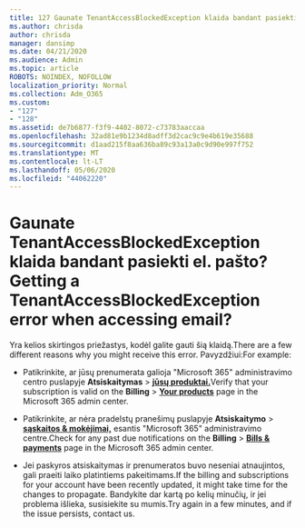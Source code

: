 ```yaml
---
title: 127 Gaunate TenantAccessBlockedException klaida bandant pasiekti el. pašto?
ms.author: chrisda
author: chrisda
manager: dansimp
ms.date: 04/21/2020
ms.audience: Admin
ms.topic: article
ROBOTS: NOINDEX, NOFOLLOW
localization_priority: Normal
ms.collection: Adm_O365
ms.custom:
- "127"
- "128"
ms.assetid: de7b6877-f3f9-4402-8072-c73783aaccaa
ms.openlocfilehash: 32ad81e9b1234d8adff3d2cac9c9e4b619e35688
ms.sourcegitcommit: d1aad215f8aa636ba89c93a13a0c9d90e997f752
ms.translationtype: MT
ms.contentlocale: lt-LT
ms.lasthandoff: 05/06/2020
ms.locfileid: "44062220"
---
```

# <a name="getting-a-tenantaccessblockedexception-error-when-accessing-email"></a><span data-ttu-id="2d6e5-102">Gaunate TenantAccessBlockedException klaida bandant pasiekti el. pašto?</span><span class="sxs-lookup"><span data-stu-id="2d6e5-102">Getting a TenantAccessBlockedException error when accessing email?</span></span>

<span data-ttu-id="2d6e5-103">Yra kelios skirtingos priežastys, kodėl galite gauti šią klaidą.</span><span class="sxs-lookup"><span data-stu-id="2d6e5-103">There are a few different reasons why you might receive this error.</span></span> <span data-ttu-id="2d6e5-104">Pavyzdžiui:</span><span class="sxs-lookup"><span data-stu-id="2d6e5-104">For example:</span></span>

- <span data-ttu-id="2d6e5-105">Patikrinkite, ar jūsų prenumerata galioja "Microsoft 365" administravimo centro puslapyje **Atsiskaitymas** \> **[jūsų produktai.](https://portal.office.com/adminportal/home#/subscriptions)**</span><span class="sxs-lookup"><span data-stu-id="2d6e5-105">Verify that your subscription is valid on the **Billing** \> **[Your products](https://portal.office.com/adminportal/home#/subscriptions)** page in the Microsoft 365 admin center.</span></span>

- <span data-ttu-id="2d6e5-106">Patikrinkite, ar nėra pradelstų pranešimų puslapyje **Atsiskaitymo** \> **[sąskaitos & mokėjimai,](https://portal.office.com/adminportal/home#/billoverview)** esantis "Microsoft 365" administravimo centre.</span><span class="sxs-lookup"><span data-stu-id="2d6e5-106">Check for any past due notifications on the **Billing** \> **[Bills & payments](https://portal.office.com/adminportal/home#/billoverview)** page in the Microsoft 365 admin center.</span></span>

- <span data-ttu-id="2d6e5-107">Jei paskyros atsiskaitymas ir prenumeratos buvo neseniai atnaujintos, gali praeiti laiko platintiems pakeitimams.</span><span class="sxs-lookup"><span data-stu-id="2d6e5-107">If the billing and subscriptions for your account have been recently updated, it might take time for the changes to propagate.</span></span> <span data-ttu-id="2d6e5-108">Bandykite dar kartą po kelių minučių, ir jei problema išlieka, susisiekite su mumis.</span><span class="sxs-lookup"><span data-stu-id="2d6e5-108">Try again in a few minutes, and if the issue persists, contact us.</span></span>
